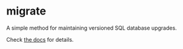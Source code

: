 # migrate
A simple method for maintaining versioned SQL database upgrades. 

Check [the docs](http://godoc.org/github.com/lye/migrate) for details.
